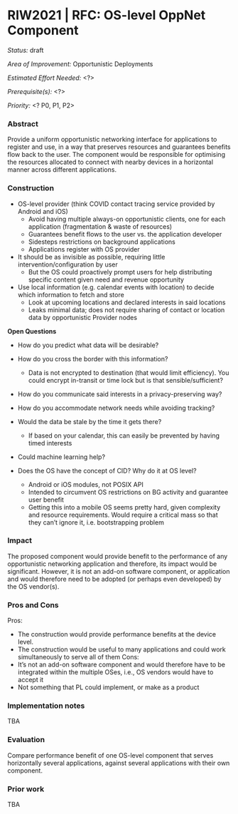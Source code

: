 # RIW2021 | RFC: OS-level OppNet Component

_Status:_ draft

_Area of Improvement:_ Opportunistic Deployments

_Estimated Effort Needed:_ <?>

_Prerequisite(s):_ <?>

_Priority:_ <? P0, P1, P2>

### Abstract

Provide a uniform opportunistic networking interface for applications to register and use, in a way that preserves resources and guarantees benefits flow back to the user. The component would be responsible for optimising the resources allocated to connect with nearby devices in a horizontal manner across different applications.

### Construction

- OS-level provider (think COVID contact tracing service provided by Android and iOS)
  - Avoid having multiple always-on opportunistic clients, one for each application (fragmentation & waste of resources)
  - Guarantees benefit flows to the user vs. the application developer
  - Sidesteps restrictions on background applications
  - Applications register with OS provider 
- It should be as invisible as possible, requiring little intervention/configuration by user
  - But the OS could proactively prompt users for help distributing specific content given need and revenue opportunity
- Use local information (e.g. calendar events with location) to decide which information to fetch and store
  - Look at upcoming locations and declared interests in said locations
  - Leaks minimal data; does not require sharing of contact or location data by opportunistic Provider nodes

**Open Questions**
- How do you predict what data will be desirable?
- How do you cross the border with this information?
  - Data is not encrypted to destination (that would limit efficiency). You could encrypt in-transit or time lock but is that sensible/sufficient?
- How do you communicate said interests in a privacy-preserving way?
- How do you accommodate network needs while avoiding tracking?

- Would the data be stale by the time it gets there?
  - If based on your calendar, this can easily be prevented by having timed interests
- Could machine learning help?
- Does the OS have the concept of CID? Why do it at OS level?
  - Android or iOS modules, not POSIX API
  - Intended to circumvent OS restrictions on BG activity and guarantee user benefit
  - Getting this into a mobile OS seems pretty hard, given complexity and resource requirements. Would require a critical mass so that they can’t ignore it, i.e. bootstrapping problem

### Impact

The proposed component would provide benefit to the performance of any opportunistic networking application and therefore, its impact would be significant. However, it is not an add-on software component, or application and would therefore need to be adopted (or perhaps even developed) by the OS vendor(s).

### Pros and Cons

Pros:
- The construction would provide performance benefits at the device level.
- The construction would be useful to many applications and could work simultaneously to serve all of them
Cons:
- It’s not an add-on software component and would therefore have to be integrated within the multiple OSes, i.e., OS vendors would have to accept it
- Not something that PL could implement, or make as a product

### Implementation notes

TBA

### Evaluation

Compare performance benefit of one OS-level component that serves horizontally several applications, against several applications with their own component.

### Prior work

TBA

